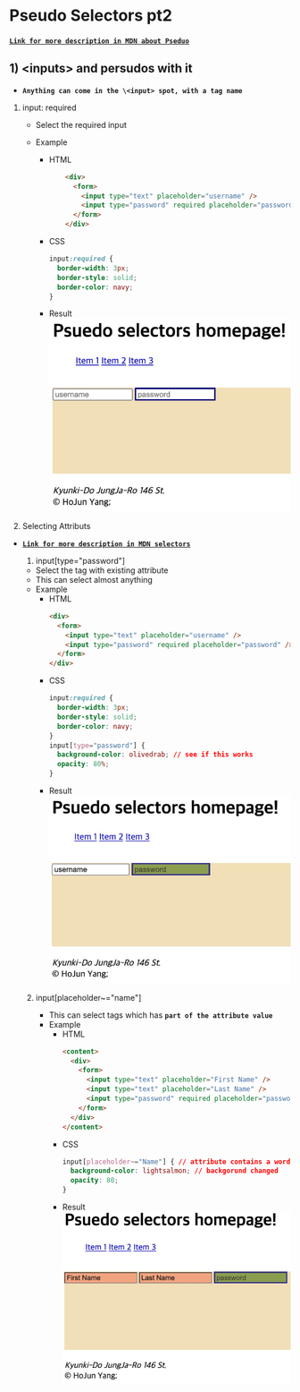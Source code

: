 <link href="../md_config/style.css" rel="stylesheet">

# Pseudo Selectors pt2

[ **`Link for more description in MDN about Pseduo`** ](https://developer.mozilla.org/ko/docs/Web/CSS/Pseudo-classes)

## 1) \<inputs> and persudos with it

- **`Anything can come in the \<input> spot, with a tag name`**

1. input: required

   - Select the required input
   - Example

     - HTML

       ```HTML
           <div>
             <form>
               <input type="text" placeholder="username" />
               <input type="password" required placeholder="password" />
             </form>
           </div>
       ```

     - CSS

       ```CSS
       input:required {
         border-width: 3px;
         border-style: solid;
         border-color: navy;
       }
       ```

     - Result
       <img src='images/2021-08-09-20-57-06.png' />

2. Selecting Attributs

- [ **`Link for more description in MDN selectors`** ](https://developer.mozilla.org/ko/docs/Web/CSS/Attribute_selectors)

  1.  input[type="password"]

  - Select the tag with existing attribute
  - This can select almost anything
  - Example
    - HTML
      ```HTML
      <div>
        <form>
          <input type="text" placeholder="username" />
          <input type="password" required placeholder="password" />
        </form>
      </div>
      ```
    - CSS
      ```CSS
      input:required {
        border-width: 3px;
        border-style: solid;
        border-color: navy;
      }
      input[type="password"] {
        background-color: olivedrab; // see if this works
        opacity: 80%;
      }
      ```
    - Result
      <img src='images/2021-08-09-21-06-20.png' />

  2. input[placeholder~="name"]

     - This can select tags which has **`part of the attribute value`**
     - Example
       - HTML
         ```HTML
         <content>
           <div>
             <form>
               <input type="text" placeholder="First Name" />
               <input type="text" placeholder="Last Name" />
               <input type="password" required placeholder="password" />
             </form>
           </div>
         </content>
         ```
       - CSS
         ```CSS
         input[placeholder~="Name"] { // attribute contains a word "Name"
           background-color: lightsalmon; // backgorund changed
           opacity: 80;
         }
         ```
       - Result
         <img src='images/2021-08-09-21-11-05.png' />
